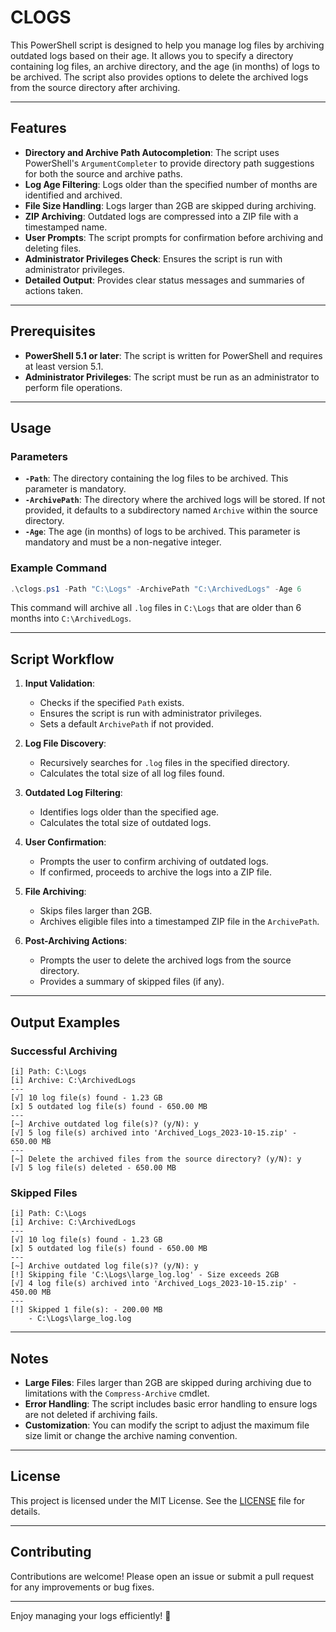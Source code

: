 # CLOGS

This PowerShell script is designed to help you manage log files by archiving outdated logs based on their age. It allows you to specify a directory containing log files, an archive directory, and the age (in months) of logs to be archived. The script also provides options to delete the archived logs from the source directory after archiving.

---

## Features

- **Directory and Archive Path Autocompletion**: The script uses PowerShell's `ArgumentCompleter` to provide directory path suggestions for both the source and archive paths.
- **Log Age Filtering**: Logs older than the specified number of months are identified and archived.
- **File Size Handling**: Logs larger than 2GB are skipped during archiving.
- **ZIP Archiving**: Outdated logs are compressed into a ZIP file with a timestamped name.
- **User Prompts**: The script prompts for confirmation before archiving and deleting files.
- **Administrator Privileges Check**: Ensures the script is run with administrator privileges.
- **Detailed Output**: Provides clear status messages and summaries of actions taken.

---

## Prerequisites

- **PowerShell 5.1 or later**: The script is written for PowerShell and requires at least version 5.1.
- **Administrator Privileges**: The script must be run as an administrator to perform file operations.

---

## Usage

### Parameters

- **`-Path`**: The directory containing the log files to be archived. This parameter is mandatory.
- **`-ArchivePath`**: The directory where the archived logs will be stored. If not provided, it defaults to a subdirectory named `Archive` within the source directory.
- **`-Age`**: The age (in months) of logs to be archived. This parameter is mandatory and must be a non-negative integer.

### Example Command

```powershell
.\clogs.ps1 -Path "C:\Logs" -ArchivePath "C:\ArchivedLogs" -Age 6
```

This command will archive all `.log` files in `C:\Logs` that are older than 6 months into `C:\ArchivedLogs`.

---

## Script Workflow

1. **Input Validation**:

   - Checks if the specified `Path` exists.
   - Ensures the script is run with administrator privileges.
   - Sets a default `ArchivePath` if not provided.

2. **Log File Discovery**:

   - Recursively searches for `.log` files in the specified directory.
   - Calculates the total size of all log files found.

3. **Outdated Log Filtering**:

   - Identifies logs older than the specified age.
   - Calculates the total size of outdated logs.

4. **User Confirmation**:

   - Prompts the user to confirm archiving of outdated logs.
   - If confirmed, proceeds to archive the logs into a ZIP file.

5. **File Archiving**:

   - Skips files larger than 2GB.
   - Archives eligible files into a timestamped ZIP file in the `ArchivePath`.

6. **Post-Archiving Actions**:
   - Prompts the user to delete the archived logs from the source directory.
   - Provides a summary of skipped files (if any).

---

## Output Examples

### Successful Archiving

```
[i] Path: C:\Logs
[i] Archive: C:\ArchivedLogs
---
[√] 10 log file(s) found - 1.23 GB
[x] 5 outdated log file(s) found - 650.00 MB
---
[~] Archive outdated log file(s)? (y/N): y
[√] 5 log file(s) archived into 'Archived_Logs_2023-10-15.zip' - 650.00 MB
---
[~] Delete the archived files from the source directory? (y/N): y
[√] 5 log file(s) deleted - 650.00 MB
```

### Skipped Files

```
[i] Path: C:\Logs
[i] Archive: C:\ArchivedLogs
---
[√] 10 log file(s) found - 1.23 GB
[x] 5 outdated log file(s) found - 650.00 MB
---
[~] Archive outdated log file(s)? (y/N): y
[!] Skipping file 'C:\Logs\large_log.log' - Size exceeds 2GB
[√] 4 log file(s) archived into 'Archived_Logs_2023-10-15.zip' - 450.00 MB
---
[!] Skipped 1 file(s): - 200.00 MB
    - C:\Logs\large_log.log
```

---

## Notes

- **Large Files**: Files larger than 2GB are skipped during archiving due to limitations with the `Compress-Archive` cmdlet.
- **Error Handling**: The script includes basic error handling to ensure logs are not deleted if archiving fails.
- **Customization**: You can modify the script to adjust the maximum file size limit or change the archive naming convention.

---

## License

This project is licensed under the MIT License. See the [LICENSE](LICENSE) file for details.

---

## Contributing

Contributions are welcome! Please open an issue or submit a pull request for any improvements or bug fixes.

---

Enjoy managing your logs efficiently! 🚀
